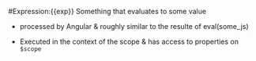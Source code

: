 #Expression:{{exp}}
Something that evaluates to some value

* processed by Angular & roughly similar to the resulte of eval(some_js)

* Executed in the context of the scope & has access to properties on `$scope`